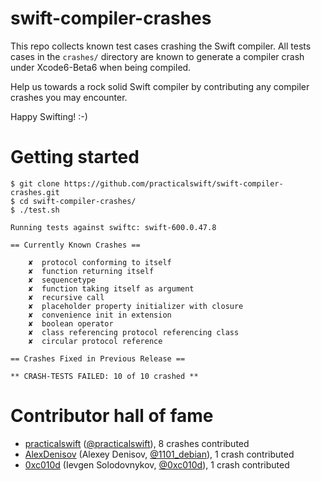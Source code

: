 swift-compiler-crashes
======================

This repo collects known test cases crashing the Swift compiler. All tests cases in the `crashes/` directory are known to generate a compiler crash under Xcode6-Beta6 when being compiled.

Help us towards a rock solid Swift compiler by contributing any compiler crashes you may encounter.

Happy Swifting! :-)

Getting started
===============

```
$ git clone https://github.com/practicalswift/swift-compiler-crashes.git
$ cd swift-compiler-crashes/
$ ./test.sh

Running tests against swiftc: swift-600.0.47.8

== Currently Known Crashes ==

    ✘  protocol conforming to itself
    ✘  function returning itself
    ✘  sequencetype
    ✘  function taking itself as argument
    ✘  recursive call
    ✘  placeholder property initializer with closure
    ✘  convenience init in extension
    ✘  boolean operator
    ✘  class referencing protocol referencing class
    ✘  circular protocol reference

== Crashes Fixed in Previous Release ==

** CRASH-TESTS FAILED: 10 of 10 crashed **

```

Contributor hall of fame
========================

* <a href="https://github.com/practicalswift">practicalswift</a> (<a href="https://twitter.com/practicalswift">@practicalswift</a>), 8 crashes contributed
* <a href="https://github.com/AlexDenisov">AlexDenisov</a> (Alexey Denisov, <a href="https://twitter.com/1101_debian">@1101_debian</a>), 1 crash contributed
* <a href="https://github.com/0xc010d">0xc010d</a> (Ievgen Solodovnykov, <a href="https://twitter.com/0xc010d">@0xc010d</a>), 1 crash contributed
